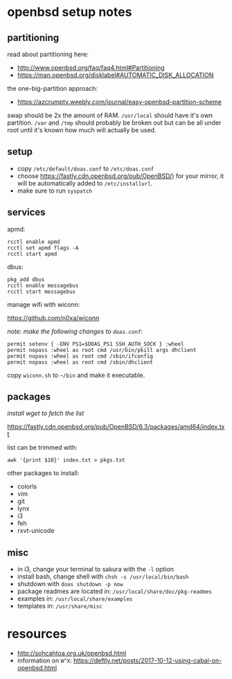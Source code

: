 # openbsd setup notes

## partitioning

read about partitioning here:

* <http://www.openbsd.org/faq/faq4.html#Partitioning>
* <https://man.openbsd.org/disklabel#AUTOMATIC_DISK_ALLOCATION>

the one-big-partition approach:

* <https://azcrumpty.weebly.com/journal/easy-openbsd-partition-scheme>

swap should be 2x the amount of RAM.  `/usr/local` should have it's own partition.  `/var` and `/tmp` should probably be broken out but can be all under root until it's known how much will actually be used.

## setup

- copy `/etc/default/doas.conf` to `/etc/doas.conf`
- choose <https://fastly.cdn.openbsd.org/pub/OpenBSD/>) for your mirror, it will be automatically added to `/etc/installurl`.
- make sure to run `syspatch`

## services

apmd:

```
rcctl enable apmd
rcctl set apmd flags -A
rcctl start apmd
```

dbus:

```
pkg_add dbus
rcctl enable messagebus
rcctl start messagebus
```

manage wifi with wiconn:

<https://github.com/n0xa/wiconn>

_note: make the following changes to `doas.conf`:_

```
permit setenv { -ENV PS1=$DOAS_PS1 SSH_AUTH_SOCK } :wheel
permit nopass :wheel as root cmd /usr/bin/pkill args dhclient
permit nopass :wheel as root cmd /sbin/ifconfig
permit nopass :wheel as root cmd /sbin/dhclient
```

copy `wiconn.sh` to `~/bin` and make it executable.

## packages

_install wget to fetch the list_

https://fastly.cdn.openbsd.org/pub/OpenBSD/6.3/packages/amd64/index.txt

list can be trimmed with:

`awk '{print $10}' index.txt > pkgs.txt`

other packages to install:

* colorls
* vim
* git
* lynx
* i3
* feh
* rxvt-unicode

## misc

- in i3, change your terminal to sakura with the `-l` option
- install bash, change shell with `chsh -s /usr/local/bin/bash`
- shutdown with `doas shutdown -p now`
- package readmes are located in: `/usr/local/share/doc/pkg-readmes`
- examples in: `/usr/local/share/examples`
- templates in: `/usr/share/misc`

# resources

- <http://sohcahtoa.org.uk/openbsd.html>
- information on `W^X`: <https://deftly.net/posts/2017-10-12-using-cabal-on-openbsd.html>
